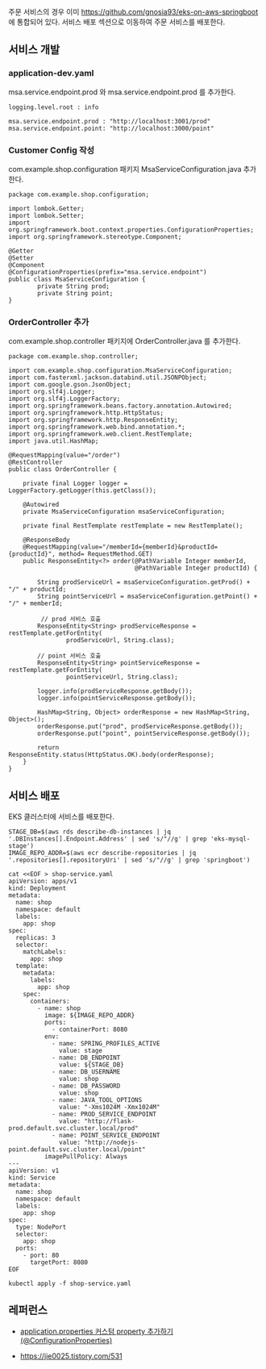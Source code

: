 주문 서비스의 경우 이미 https://github.com/gnosia93/eks-on-aws-springboot 에 통합되어 있다. 서비스 배포 섹션으로 이동하여 주문 서비스를 배포한다.

## 서비스 개발 ##

### application-dev.yaml ###
msa.service.endpoint.prod 와 msa.service.endpoint.prod 를 추가한다. 
```
logging.level.root : info

msa.service.endpoint.prod : "http://localhost:3001/prod"
msa.service.endpoint.point: "http://localhost:3000/point"
```

### Customer Config 작성 ###
com.example.shop.configuration 패키지 MsaServiceConfiguration.java 추가한다.
```
package com.example.shop.configuration;

import lombok.Getter;
import lombok.Setter;
import org.springframework.boot.context.properties.ConfigurationProperties;
import org.springframework.stereotype.Component;

@Getter
@Setter
@Component
@ConfigurationProperties(prefix="msa.service.endpoint")
public class MsaServiceConfiguration {
        private String prod;
        private String point;
}
```

### OrderController 추가 ###
com.example.shop.controller 패키지에 OrderController.java 를 추가한다.
```
package com.example.shop.controller;

import com.example.shop.configuration.MsaServiceConfiguration;
import com.fasterxml.jackson.databind.util.JSONPObject;
import com.google.gson.JsonObject;
import org.slf4j.Logger;
import org.slf4j.LoggerFactory;
import org.springframework.beans.factory.annotation.Autowired;
import org.springframework.http.HttpStatus;
import org.springframework.http.ResponseEntity;
import org.springframework.web.bind.annotation.*;
import org.springframework.web.client.RestTemplate;
import java.util.HashMap;

@RequestMapping(value="/order")
@RestController
public class OrderController {

    private final Logger logger = LoggerFactory.getLogger(this.getClass());

    @Autowired
    private MsaServiceConfiguration msaServiceConfiguration;

    private final RestTemplate restTemplate = new RestTemplate();

    @ResponseBody
    @RequestMapping(value="/memberId={memberId}&productId={productId}", method= RequestMethod.GET)
    public ResponseEntity<?> order(@PathVariable Integer memberId,
                                   @PathVariable Integer productId) {

        String prodServiceUrl = msaServiceConfiguration.getProd() + "/" + productId;
        String pointServiceUrl = msaServiceConfiguration.getPoint() + "/" + memberId;

         // prod 서비스 호출
        ResponseEntity<String> prodServiceResponse = restTemplate.getForEntity(
                prodServiceUrl, String.class);

        // point 서비스 호출
        ResponseEntity<String> pointServiceResponse = restTemplate.getForEntity(
                pointServiceUrl, String.class);

        logger.info(prodServiceResponse.getBody());
        logger.info(pointServiceResponse.getBody());

        HashMap<String, Object> orderResponse = new HashMap<String, Object>();
        orderResponse.put("prod", prodServiceResponse.getBody());
        orderResponse.put("point", pointServiceResponse.getBody());

        return ResponseEntity.status(HttpStatus.OK).body(orderResponse);
    }
}
```

## 서비스 배포 ##

EKS 클러스터에 서비스를 배포한다. 

```
STAGE_DB=$(aws rds describe-db-instances | jq '.DBInstances[].Endpoint.Address' | sed 's/"//g' | grep 'eks-mysql-stage')
IMAGE_REPO_ADDR=$(aws ecr describe-repositories | jq '.repositories[].repositoryUri' | sed 's/"//g' | grep 'springboot')
```

```
cat <<EOF > shop-service.yaml
apiVersion: apps/v1
kind: Deployment
metadata:
  name: shop
  namespace: default
  labels:
    app: shop
spec:
  replicas: 3
  selector:
    matchLabels:
      app: shop
  template:
    metadata:
      labels:
        app: shop
    spec:
      containers:
        - name: shop
          image: ${IMAGE_REPO_ADDR}
          ports:
            - containerPort: 8080
          env:
            - name: SPRING_PROFILES_ACTIVE
              value: stage
            - name: DB_ENDPOINT
              value: ${STAGE_DB}
            - name: DB_USERNAME
              value: shop
            - name: DB_PASSWORD
              value: shop
            - name: JAVA_TOOL_OPTIONS
              value: "-Xms1024M -Xmx1024M"
            - name: PROD_SERVICE_ENDPOINT
              value: "http://flask-prod.default.svc.cluster.local/prod"
            - name: POINT_SERVICE_ENDPOINT
              value: "http://nodejs-point.default.svc.cluster.local/point"
          imagePullPolicy: Always
---
apiVersion: v1
kind: Service
metadata:
  name: shop
  namespace: default
  labels:
    app: shop
spec:
  type: NodePort
  selector:
    app: shop
  ports:
    - port: 80
      targetPort: 8080
EOF
```

```
kubectl apply -f shop-service.yaml
```


## 레퍼런스 ##

* [application.properties 커스텀 property 추가하기(@ConfigurationProperties)](https://velog.io/@gillog/Spring-Boot-application.properties-%EC%BB%A4%EC%8A%A4%ED%85%80-property-%EC%B6%94%EA%B0%80%ED%95%98%EA%B8%B0ConfigurationProperties)

* https://jie0025.tistory.com/531
